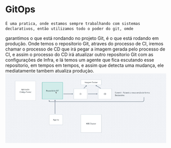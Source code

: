 # GitOps

    É uma pratica, onde estamos sempre trabalhando com sistemas declarativos, então utilizamos todo o poder do git, omde 
garantimos o que está rondando no projeto Git, é o que está rodando em produção.
Onde temos o repositorio Git, atraves do processo de CI, iremos chamar o processo de CD que irá pegar a imagem gerada
pelo processo de CI, e assim o processo do CD irá atualizar outro repositorio Git com as configurações de Infra, e lá 
temos um agente que fica escutando esse repositorio, em tempos em tempos, e assim que detecta uma mudança, ele mediatamente
tambem atualiza produçào.
    ![alt text](image.png)

    